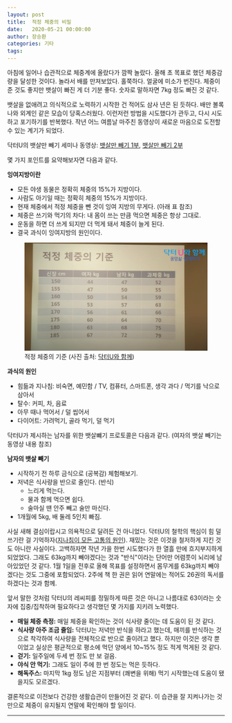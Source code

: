 ```yaml
---
layout: post
title:  적정 체중의 비밀
date:   2020-05-21 00:00:00
author: 장승환
categories: 기타
tags: 
---
```


아침에 일어나 습관적으로 체중계에 올랐다가 깜짝 놀랐다. 올해 초 목표로 했던 체중감량을 달성한 것이다. 놀라서 배를 만져보았다. 홀쭉하다. 얼굴에 미소가 번진다. 체중이 준 것도 좋지만 뱃살이 빠진 게 더 기분 좋다. 숫자로 말하자면 7kg 정도 빠진 것 같다.

뱃살을 없애려고 의식적으로 노력하기 시작한 건 적어도 삼사 년은 된 듯하다. 배만 볼록 나와 외계인 같은 모습이 당혹스러웠다. 이런저런 방법을 시도했다가 관두고, 다시 시도하고 포기하기를 반복했다. 작년 어느 여름날 마주친 동영상이 새로운 마음으로 도전할 수 있는 계기가 되었다.

닥터U의 뱃살만 빼기 세미나 동영상: 
<a target="_blank" href="https://youtu.be/n8l26ltuA2M">뱃살만 빼기 1부</a>,
<a target="_blank" href="https://youtu.be/8a4myfTdlwI">뱃살만 빼기 2부</a>

몇 가지 포인트를 요약해보자면 다음과 같다.

**잉여지방이란**

- 모든 야생 동물은 정확히 체중의 15%가 지방이다.
- 사람도 아기일 때는 정확히 체중의 15%가 지방이다.
- 현재 체중에서 적정 체중을 뺀 것이 잉여 지방의 무게다. (아래 표 참조)
- 체중은 쓰기와 먹기의 차다: 내 몸이 쓰는 만큼 먹으면 체중은 항상 그대로.
- 운동을 하면 더 쓰게 되지만 더 먹게 돼서 체중이 늘게 된다.
- 결국 과식이 잉여지방의 원인이다.

<figure>
<img src="/assets/pics/etc/weight.jpg" alt="적정 체중의 기준">
<figcaption>적정 체중의 기준 (사진 출처: <a target="_blank" href="https://www.youtube.com/channel/UCDxgrjdpI7TWVf1G8uJOztQ">닥터U와 함께</a>)
</figcaption>
</figure>

**과식의 원인**

- 힘듦과 지나침: 비숙면, 예민함 / TV, 컴퓨터, 스마트폰, 생각 과다 / 먹기를 낙으로 삼아서
- 탈수: 커피, 차, 음료
- 아무 때나 먹어서 / 덜 씹어서
- 다이어트: 가려먹기, 골라 먹기, 덜 먹기

닥터U가 제시하는 남자를 위한 뱃살뺴기 프로토콜은 다음과 같다. (여자의 뱃살 빼기는 동영상 내용 참조)

**남자의 뱃살 빼기**

- 시작하기 전 하루 금식으로 (공복감) 체험해보기.
- 저녁은 식사량을 반으로 줄인다. (반식)
    - 느리게 먹는다.
    - 물과 함께 먹으면 쉽다.
    - 술마실 땐 안주 빼고 술만 마신다.
- 1개월에 5kg, 배 둘레 5인치 빠짐.

사실 새해 결심이랍시고 의욕적으로 달려든 건 아니었다. 닥터U의 철학의 핵심이 힘 덜 쓰기란 걸 기억하자(<a target="_blank" href="https://youtu.be/O9JUxEeSR-U">지나침이 모든 고통의 원인</a>). 재밌는 것은 이것을 철저하게 지킨 것도 아니란 사실이다. 고백하자면 작년 가을 한번 시도했다가 한 열흘 만에 흐지부지하게 되었었다. 그래도 63kg까지 빼야겠다는 것과 "반식"이라는 단어만 어렴풋이 뇌리에 남아있었던 것 같다. 1월 1일을 전후로 올해 목표를 설정하면서 몸무게를 63kg까지 빼야겠다는 것도 그중에 포함되었다. 2주에 책 한 권은 읽어 연말에는 적어도 26권의 독서를 하겠다는 것과 함께.

앞서 말한 것처럼 닥터U의 레씨피를 정밀하게 따른 것은 아니고 나름대로 63이라는 숫자에 집중/집착하며 필요하다고 생각했던 몇 가지를 지키려 노력했다.

- **매일 체중 측정:** 매일 체중을 확인하는 것이 식사량 줄이는 데 도움이 된 것 같다.
- **식사량 아주 조금 줄임:** 닥터U는 저녁만 반식을 하라고 했는데, 매끼를 반식하는 것으로 착각하여 식사량을 전체적으로 반으로 줄이려고 했다. 하지만 이것은 생각 뿐이었고 실상은 평균적으로 평소에 먹던 양에서 10~15% 정도 적게 먹게된 것 같다.
- **걷기:** 일주일에 두세 번 정도 만 보 걸음.
- **야식 안 먹기:** 그래도 일이 주에 한 번 정도는 먹은 듯하다.
- **해독주스:** 마지막 1kg 정도 남은 지점부터 (쾌변을 위해) 먹기 시작했는데 도움이 됐을지도 모르겠다.

결론적으로 이전보다 건강한 생활습관이 만들어진 것 같다. 이 습관을 잘 지켜나가는 것만으로 체중이 유지될지 연말에 확인해야 할 일이다.

<hr>